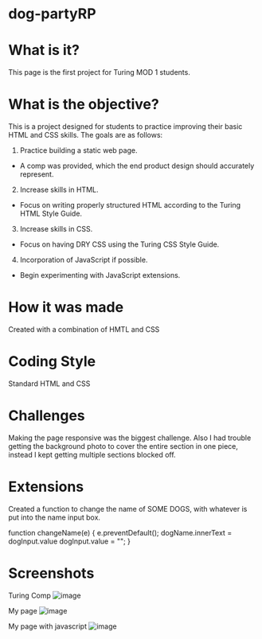 # dog-partyRP

# What is it?

This page is the first project for Turing MOD 1 students.

# What is the objective?

This is a project designed for students to practice improving their basic HTML and CSS skills. The goals are as follows:

1. Practice building a static web page.
* A comp was provided, which the end product design should accurately represent.

2. Increase skills in HTML.
* Focus on writing properly structured HTML according to the Turing HTML Style Guide.

3. Increase skills in CSS.
* Focus on having DRY CSS using the Turing CSS Style Guide.

4. Incorporation of JavaScript if possible.
* Begin experimenting with JavaScript extensions.

# How it was made

Created with a combination of HMTL and CSS

# Coding Style

Standard HTML and CSS

# Challenges

Making the page responsive was the biggest challenge.
Also I had trouble getting the background photo to cover the entire section in one piece, instead I kept getting multiple sections blocked off.

# Extensions

Created a function to change the name of SOME DOGS, with whatever is put into the name input box.

function changeName(e) {
  e.preventDefault();
  dogName.innerText = dogInput.value
  dogInput.value = "";
}

# Screenshots

Turing Comp
![image](https://user-images.githubusercontent.com/43790434/51804806-7a717880-2222-11e9-8507-cf92c18a5614.png)

My page
![image](https://user-images.githubusercontent.com/43790434/51804836-aee53480-2222-11e9-9ae9-fdb399a4b6a0.png)

My page with javascript
![image](https://user-images.githubusercontent.com/43790434/51804847-c6242200-2222-11e9-98f6-63cf74cc406e.png)

